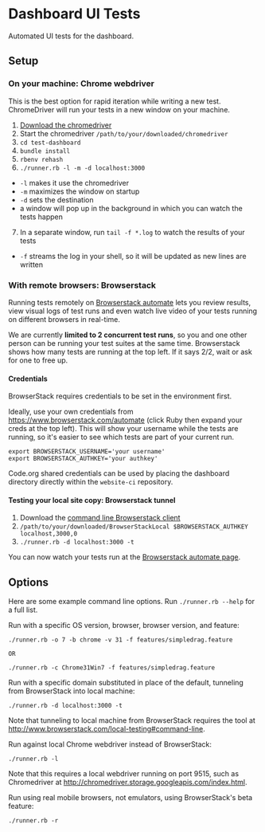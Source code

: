 # Dashboard UI Tests

Automated UI tests for the dashboard.

## Setup

### On your machine: Chrome webdriver

This is the best option for rapid iteration while writing a new test. ChromeDriver will run your tests in a new window on your machine.

1. [Download the chromedriver](https://code.google.com/p/selenium/wiki/ChromeDriver)
2. Start the chromedriver `/path/to/your/downloaded/chromedriver`
3. `cd test-dashboard`
4. `bundle install`
5. `rbenv rehash`
6. `./runner.rb -l -m -d localhost:3000`
  - `-l` makes it use the chromedriver
  - `-m` maximizes the window on startup
  - `-d` sets the destination
  - a window will pop up in the background in which you can watch the tests happen
7. In a separate window, run `tail -f *.log` to watch the results of your tests
  - `-f` streams the log in your shell, so it will be updated as new lines are written

### With remote browsers: Browserstack

Running tests remotely on [Browserstack automate](http://browserstack.com/automate) lets you review results, view visual logs of test runs and even watch live video of your tests running on different browsers in real-time.

We are currently **limited to 2 concurrent test runs**, so you and one other person can be running your test suites at the same time. Browserstack shows how many tests are running at the top left. If it says 2/2, wait or ask for one to free up.

#### Credentials 

BrowserStack requires credentials to be set in the environment first.

Ideally, use your own credentials from https://www.browserstack.com/automate (click Ruby then expand your creds at the top left). This will show your username while the tests are running, so it's easier to see which tests are part of your current run.

```
export BROWSERSTACK_USERNAME='your username'
export BROWSERSTACK_AUTHKEY='your authkey'
```

Code.org shared credentials can be used by placing the dashboard directory directly within the `website-ci` repository.

#### Testing your local site copy: Browserstack tunnel

1. Download the [command line Browserstack client](http://www.browserstack.com/local-testing#command-line)
2. `/path/to/your/downloaded/BrowserStackLocal $BROWSERSTACK_AUTHKEY localhost,3000,0`
3. `./runner.rb -d localhost:3000 -t`

You can now watch your tests run at the [Browserstack automate page](https://www.browserstack.com/automate).

## Options

Here are some example command line options.  Run `./runner.rb --help` for a full list.

Run with a specific OS version, browser, browser version, and feature:

```
./runner.rb -o 7 -b chrome -v 31 -f features/simpledrag.feature

OR

./runner.rb -c Chrome31Win7 -f features/simpledrag.feature
```

Run with a specific domain substituted in place of the default, tunneling from BrowserStack into local machine:

```
./runner.rb -d localhost:3000 -t
```

Note that tunneling to local machine from BrowserStack requires the tool at http://www.browserstack.com/local-testing#command-line.

Run against local Chrome webdriver instead of BrowserStack:

```
./runner.rb -l
```

Note that this requires a local webdriver running on port 9515, such as Chromedriver at http://chromedriver.storage.googleapis.com/index.html.

Run using real mobile browsers, not emulators, using BrowserStack's beta feature:

```
./runner.rb -r
```

